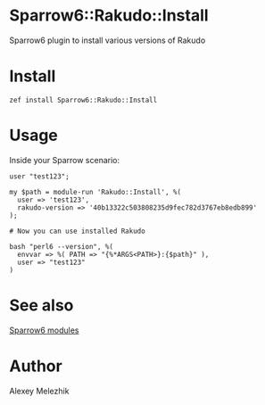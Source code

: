 # Sparrow6::Rakudo::Install

Sparrow6 plugin to install various versions of Rakudo

# Install

`zef install Sparrow6::Rakudo::Install`

# Usage

Inside your Sparrow scenario:

```
user "test123";

my $path = module-run 'Rakudo::Install', %(
  user => 'test123',
  rakudo-version => '40b13322c503808235d9fec782d3767eb8edb899'
);

# Now you can use installed Rakudo

bash "perl6 --version", %(
  envvar => %( PATH => "{%*ARGS<PATH>}:{$path}" ),
  user => "test123"
)

```

# See also

[Sparrow6 modules](https://github.com/melezhik/Sparrow6/blob/master/documentation/modules.md)


# Author

Alexey Melezhik


